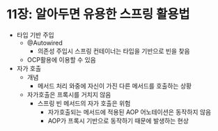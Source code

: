 # 11장: 알아두면 유용한 스프링 활용법

- 타입 기반 주입
    - @Autowired
        - 의존성 주입시 스프링 컨테이너는 타입을 기반으로 빈을 찾음
    - OCP활용에 이용할 수 있음
- 자가 호출
    - 개념
        - 메서드 처리 와중에 자신이 가진 다른 메서드를 호출하는 상황
    - 자가호출은 프록시를 거치지 않음
        - 스프링 빈 메서드의 자가  호출은 위험
            - 자가호출되는 메서드에 적용된 AOP 어노테이션은 동작하지 않음
            - AOP가 프록시 기반으로 동작하기 때문에 발생하는 현상